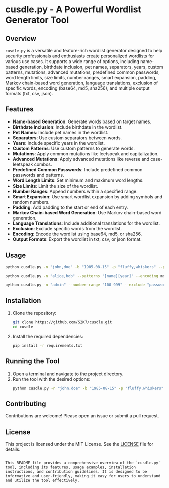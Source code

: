 # cusdle.py - A Powerful Wordlist Generator Tool

## Overview
`cusdle.py` is a versatile and feature-rich wordlist generator designed to help security professionals and enthusiasts create personalized wordlists for various use cases. It supports a wide range of options, including name-based generation, birthdate inclusion, pet names, separators, years, custom patterns, mutations, advanced mutations, predefined common passwords, word length limits, size limits, number ranges, smart expansion, padding, Markov chain-based word generation, language translations, exclusion of specific words, encoding (base64, md5, sha256), and multiple output formats (txt, csv, json).

## Features
- **Name-based Generation**: Generate words based on target names.
- **Birthdate Inclusion**: Include birthdate in the wordlist.
- **Pet Names**: Include pet names in the wordlist.
- **Separators**: Use custom separators between words.
- **Years**: Include specific years in the wordlist.
- **Custom Patterns**: Use custom patterns to generate words.
- **Mutations**: Apply common mutations like leetspeak and capitalization.
- **Advanced Mutations**: Apply advanced mutations like reverse and case-leetspeak combos.
- **Predefined Common Passwords**: Include predefined common passwords and patterns.
- **Word Length Limits**: Set minimum and maximum word lengths.
- **Size Limits**: Limit the size of the wordlist.
- **Number Ranges**: Append numbers within a specified range.
- **Smart Expansion**: Use smart wordlist expansion by adding symbols and random numbers.
- **Padding**: Add padding to the start or end of each entry.
- **Markov Chain-based Word Generation**: Use Markov chain-based word generation.
- **Language Translations**: Include additional translations for the wordlist.
- **Exclusion**: Exclude specific words from the wordlist.
- **Encoding**: Encode the wordlist using base64, md5, or sha256.
- **Output Formats**: Export the wordlist in txt, csv, or json format.

## Usage
```bash
python cusdle.py -n "john,doe" -b "1985-08-15" -p "fluffy,whiskers" --prefix "user_" --suffix "_2024" --mutations --output "wordlist.txt"
```

```bash
python cusdle.py -n "alice,bob" --patterns "[name][year]" --encoding md5 --format json --output "wordlist.json"
```

```bash
python cusdle.py -n "admin" --number-range "100 999" --exclude "password,123456" --size-limit 1000 --output "filtered_wordlist.txt"
```

## Installation
1. Clone the repository:
    ```bash
    git clone https://github.com/S2K7/cusdle.git
    cd cusdle
    ```

2. Install the required dependencies:
    ```bash
    pip install -r requirements.txt
    ```

## Running the Tool
1. Open a terminal and navigate to the project directory.
2. Run the tool with the desired options:
    ```bash
    python cusdle.py -n "john,doe" -b "1985-08-15" -p "fluffy,whiskers" --prefix "user_" --suffix "_2024" --mutations --output "wordlist.txt"
    ```

## Contributing
Contributions are welcome! Please open an issue or submit a pull request.

## License
This project is licensed under the MIT License. See the [LICENSE](LICENSE) file for details.
```

This README file provides a comprehensive overview of the `cusdle.py` tool, including its features, usage examples, installation instructions, and contribution guidelines. It is designed to be informative and user-friendly, making it easy for users to understand and utilize the tool effectively.
